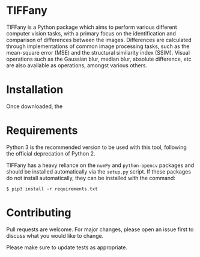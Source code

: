# TIFFany
TIFFany is a Python package which aims to perform various different computer vision tasks, with a primary focus on the identification and comparison of differences between the images. Differences are calculated through implementations of common image processing tasks, such as the mean-square error (MSE) and the structural similarity index (SSIM). Visual operations such as the Gaussian blur, median blur, absolute difference, etc are also available as operations, amongst various others.

# Installation
Once downloaded, the 

# Requirements
Python 3 is the recommended version to be used with this tool, following the official deprecation of Python 2.

TIFFany has a heavy reliance on the `numPy` and `python-opencv` packages and should be installed automatically via the `setup.py` script. If these packages do not install automatically, they can be installed with the command:

`$ pip3 install -r requirements.txt`

# Contributing
Pull requests are welcome. For major changes, please open an issue first to discuss what you would like to change.

Please make sure to update tests as appropriate.
